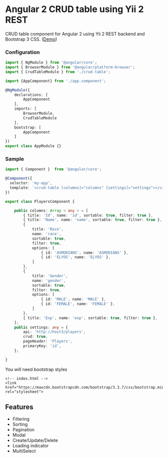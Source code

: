 # Angular 2 CRUD table using Yii 2 REST

CRUD table component for Angular 2 using Yii 2 REST backend and Bootstrap 3 CSS. (<a target="_blank" href="https://mazdik.github.io/ng2-crud-table/">Demo</a>)

### Configuration
```typescript
import { NgModule } from '@angular/core';
import { BrowserModule } from '@angular/platform-browser';
import { CrudTableModule } from './crud-table';

import {AppComponent} from './app.component';

@NgModule({
    declarations: [
        AppComponent
    ],
    imports: [
        BrowserModule,
        CrudTableModule
    ],
    bootstrap: [
        AppComponent
    ]
})
export class AppModule {}
```

### Sample
```typescript
import { Component }  from '@angular/core';

@Component({
  selector: 'my-app',
  template: `<crud-table [columns]="columns" [settings]="settings"></crud-table>`
})

export class PlayersComponent {

    public columns: Array < any > = [
        { title: 'Id', name: 'id', sortable: true, filter: true },
        { title: 'Name', name: 'name', sortable: true, filter: true }, 
        {
            title: 'Race',
            name: 'race',
            sortable: true,
            filter: true,
            options: [
                { id: 'ASMODIANS', name: 'ASMODIANS' },
                { id: 'ELYOS', name: 'ELYOS' },
            ]
        }, 
        {
            title: 'Gender',
            name: 'gender',
            sortable: true,
            filter: true,
            options: [
                { id: 'MALE', name: 'MALE' },
                { id: 'FEMALE', name: 'FEMALE' },
            ]
        },
        { title: 'Exp', name: 'exp', sortable: true, filter: true },
    ];
    public settings: any = {
        api: 'http://host3/players',
        crud: true,
        pageHeader: 'Players',
        primaryKey: 'id',
    };

}
```

You will need bootstrap styles

```
<!-- index.html -->
<link href="https://maxcdn.bootstrapcdn.com/bootstrap/3.3.7/css/bootstrap.min.css" rel="stylesheet">
```

## Features
* Filtering
* Sorting
* Pagination
* Modal
* Create/Update/Delete
* Loading indicator
* MultiSelect
